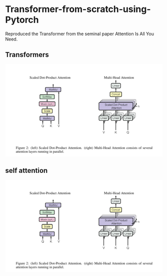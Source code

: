 # Transformer-from-scratch-using-Pytorch
Reproduced the Transformer from the seminal paper Attention Is All You Need. 

## Transformers

![Transformer](https://github.com/shawn-lab-ml/ml_from_scratch/blob/master/nlp/transformers/images/AIAN_self_attention.png)

## self attention

![Self-Attention](https://github.com/shawn-lab-ml/ml_from_scratch/blob/master/nlp/transformers/images/AIAN_self_attention.png)
